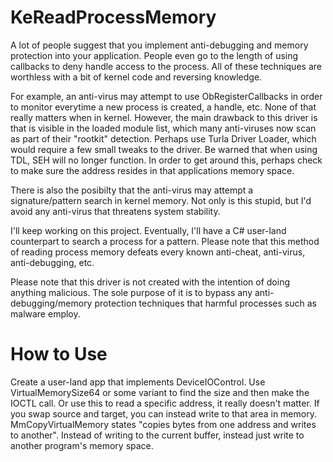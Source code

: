 # KeReadProcessMemory
A lot of people suggest that you implement anti-debugging and memory protection into your application. People even go to the length of using callbacks to deny handle access to the process. All of these techniques are worthless with a bit of kernel code and reversing knowledge.

For example, an anti-virus may attempt to use ObRegisterCallbacks in order to monitor everytime a new process is created, a handle, etc. None of that really matters when in kernel. However, the main drawback to this driver is that is visible in the loaded module list, which many anti-viruses now scan as part of their "rootkit" detection. Perhaps use Turla Driver Loader, which would require a few small tweaks to the driver. Be warned that when using TDL, SEH will no longer function. In order to get around this, perhaps check to make sure the address resides in that applications memory space. 

There is also the posibilty that the anti-virus may attempt a signature/pattern search in kernel memory. Not only is this stupid, but I'd avoid any anti-virus that threatens system stability.

I'll keep working on this project. Eventually, I'll have a C# user-land counterpart to search a process for a pattern. Please note that this method of reading process memory defeats every known anti-cheat, anti-virus, anti-debugging, etc.

Please note that this driver is not created with the intention of doing anything malicious. The sole purpose of it is to bypass any anti-debugging/memory protection techniques that harmful processes such as malware employ.

# How to Use
Create a user-land app that implements DeviceIOControl. Use VirtualMemorySize64 or some variant to find the size and then make the IOCTL call. Or use this to read a specific address, it really doesn't matter. If you swap source and target, you can instead write to that area in memory. MmCopyVirtualMemory states "copies bytes from one address and writes to another". Instead of writing to the current buffer, instead just write to another program's memory space.
